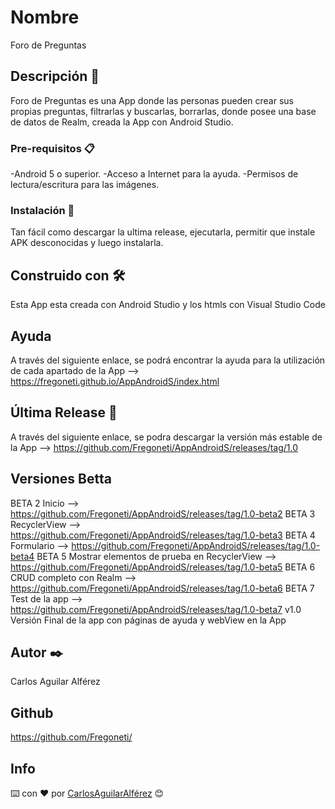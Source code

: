 # Nombre
Foro de Preguntas

## Descripción 🚀
Foro de Preguntas es una App donde las personas pueden crear sus propias preguntas, filtrarlas y buscarlas, borrarlas, donde posee una base de datos de Realm, creada la App con Android Studio.

### Pre-requisitos 📋

-Android 5 o superior.
-Acceso a Internet para la ayuda.
-Permisos de lectura/escritura para las imágenes.

### Instalación 🔧

Tan fácil como descargar la ultima release, ejecutarla, permitir que instale APK desconocidas y luego instalarla.

## Construido con 🛠️

Esta App esta creada con Android Studio y los htmls con Visual Studio Code

## Ayuda
A través del siguiente enlace, se podrá encontrar la ayuda para la utilización de cada apartado de la App --> https://fregoneti.github.io/AppAndroidS/index.html

## Última Release 📖
A través del siguiente enlace, se podra descargar la versión más estable de la App --> https://github.com/Fregoneti/AppAndroidS/releases/tag/1.0

## Versiones Betta 
BETA 2 Inicio --> https://github.com/Fregoneti/AppAndroidS/releases/tag/1.0-beta2
BETA 3 RecyclerView --> https://github.com/Fregoneti/AppAndroidS/releases/tag/1.0-beta3
BETA 4 Formulario --> https://github.com/Fregoneti/AppAndroidS/releases/tag/1.0-beta4
BETA 5 Mostrar elementos de prueba en RecyclerView --> https://github.com/Fregoneti/AppAndroidS/releases/tag/1.0-beta5
BETA 6 CRUD completo con Realm --> https://github.com/Fregoneti/AppAndroidS/releases/tag/1.0-beta6
BETA 7 Test de la app --> https://github.com/Fregoneti/AppAndroidS/releases/tag/1.0-beta7
v1.0 Versión Final de la app con páginas de ayuda y webView en la App

## Autor  ✒️
Carlos Aguilar Alférez

## Github
https://github.com/Fregoneti/

## Info
⌨️ con ❤️ por [CarlosAguilarAlférez](https://github.com/Fregoneti/) 😊
